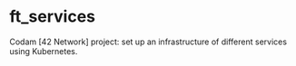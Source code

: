 # ft_services
Codam [42 Network] project: set up an infrastructure of different services using Kubernetes.

